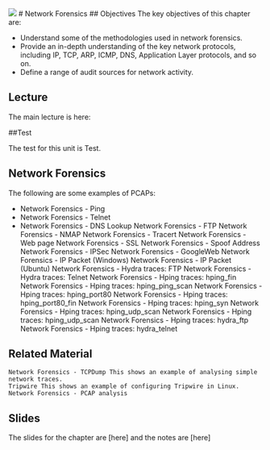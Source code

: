 <img src="https://github.com/billbuchanan/csn09112/blob/master/zadditional/top_csn09112.png"/>
# Network Forensics
## Objectives
The key objectives of this chapter are:

* Understand some of the methodologies used in network forensics.
* Provide an in-depth understanding of the key network protocols, including IP, TCP, ARP, ICMP, DNS, Application Layer protocols, and so on.
* Define a range of audit sources for network activity.

## Lecture
The main lecture is here:

##Test

The test for this unit is Test.

## Network Forensics
The following are some examples of PCAPs:

* Network Forensics - Ping
* Network Forensics - Telnet
* Network Forensics - DNS Lookup
    Network Forensics - FTP
    Network Forensics - NMAP
    Network Forensics - Tracert
    Network Forensics - Web page
    Network Forensics - SSL
    Network Forensics - Spoof Address
    Network Forensics - IPSec
    Network Forensics - GoogleWeb
    Network Forensics - IP Packet (Windows)
    Network Forensics - IP Packet (Ubuntu)
    Network Forensics - Hydra traces: FTP
    Network Forensics - Hydra traces: Telnet
    Network Forensics - Hping traces: hping_fin
    Network Forensics - Hping traces: hping_ping_scan
    Network Forensics - Hping traces: hping_port80
    Network Forensics - Hping traces: hping_port80_fin
    Network Forensics - Hping traces: hping_syn
    Network Forensics - Hping traces: hping_udp_scan
    Network Forensics - Hping traces: hping_udp_scan
    Network Forensics - Hping traces: hydra_ftp
    Network Forensics - Hping traces: hydra_telnet

## Related Material

    Network Forensics - TCPDump This shows an example of analysing simple network traces.
    Tripwire This shows an example of configuring Tripwire in Linux.
    Network Forensics - PCAP analysis

## Slides

The slides for the chapter are [here] and the notes are [here]
